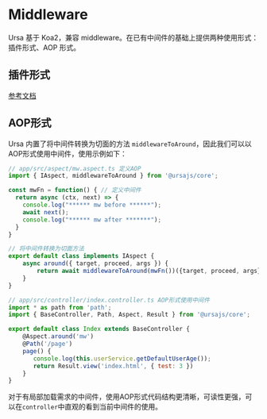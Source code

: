 # Middleware
Ursa 基于 Koa2，兼容 middleware。在已有中间件的基础上提供两种使用形式：插件形式、AOP 形式。

## 插件形式
[参考文档](./Plugin.md#插件开发)


## AOP形式

Ursa 内置了将中间件转换为切面的方法 `middlewareToAround`，因此我们可以以AOP形式使用中间件，使用示例如下：

```javascript
// app/src/aspect/mw.aspect.ts 定义AOP
import { IAspect, middlewareToAround } from '@ursajs/core';

const mwFn = function() { // 定义中间件
  return async (ctx, next) => {
    console.log("****** mw before ******");
    await next();
    console.log("****** mw after *******");
  }
}

// 将中间件转换为切面方法
export default class implements IAspect {
    async around({ target, proceed, args }) {
        return await middlewareToAround(mwFn())({target, proceed, args});
    }
}

// app/src/controller/index.controller.ts AOP形式使用中间件
import * as path from 'path';
import { BaseController, Path, Aspect, Result } from '@ursajs/core';

export default class Index extends BaseController {
    @Aspect.around('mw')
    @Path('/page')
    page() {
       console.log(this.userService.getDefaultUserAge());
       return Result.view('index.html', { test: 3 })
    }
}
```

对于有局部加载需求的中间件，使用AOP形式代码结构更清晰，可读性更强，可以在`controller`中直观的看到当前中间件的使用。